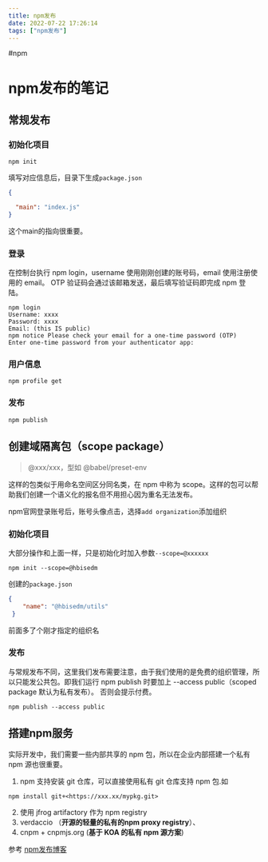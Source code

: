 ```yaml
---
title: npm发布
date: 2022-07-22 17:26:14
tags: ["npm发布"]
---
```

#npm

# npm发布的笔记

## 常规发布

### 初始化项目
```shell
npm init
```

填写对应信息后，目录下生成`package.json`
```json
{

  "main": "index.js"
}
```

这个main的指向很重要。

### 登录

在控制台执行 npm login，username 使用刚刚创建的账号码，email 使用注册使用的 email。 OTP 验证码会通过该邮箱发送，最后填写验证码即完成 npm 登陆。
```shell
npm login
Username: xxxx
Password: xxxx
Email: (this IS public) 
npm notice Please check your email for a one-time password (OTP)
Enter one-time password from your authenticator app: 
```
### 用户信息

```shell
npm profile get
```

### 发布
```shell
npm publish
```

## 创建域隔离包（scope package）

> @xxx/xxx，型如 @babel/preset-env

这样的包类似于用命名空间区分同名类，在 npm 中称为 scope。这样的包可以帮助我们创建一个语义化的报名但不用担心因为重名无法发布。

npm官网登录账号后，账号头像点击，选择`add organization`添加组织

### 初始化项目

大部分操作和上面一样，只是初始化时加入参数`--scope=@xxxxxx`

```shell
npm init --scope=@hbisedm
```

创建的`package.json`

```json
{ 
	"name": "@hbisedm/utils"
 }
```

前面多了个刚才指定的组织名

### 发布

与常规发布不同，这里我们发布需要注意，由于我们使用的是免费的组织管理，所以只能发公共包。即我们运行 npm publish 时要加上 --access public（scoped package 默认为私有发布）。 否则会提示付费。

```shell
npm publish --access public
```

## 搭建npm服务

实际开发中，我们需要一些内部共享的 npm 包，所以在企业内部搭建一个私有 npm 源也很重要。

1.  npm 支持安装 git 仓库，可以直接使用私有 git 仓库支持 npm 包.如

```shell
npm install git+<https://xxx.xx/mypkg.git>
```

2.  使用 jfrog artifactory 作为 npm registry
3.  verdaccio （**开源的轻量的私有的npm proxy registry**）、
4.  cnpm + cnpmjs.org (**基于 KOA 的私有 npm 源方案**)

  

参考
[npm发布博客](https://juejin.cn/post/7062968467351142413 ) 






